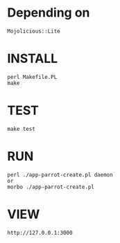 # Depending on #
    Mojolicious::Lite
    
# INSTALL #
    perl Makefile.PL
    make
    
# TEST #
    make test
    
# RUN #
    perl ./app-parrot-create.pl daemon
    or
    morbo ./app-parrot-create.pl
    
# VIEW #
    http://127.0.0.1:3000
    